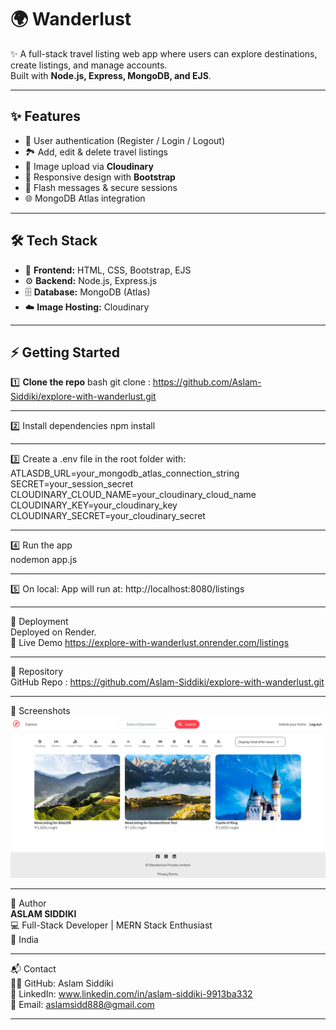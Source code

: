 # 🌍 Wanderlust

✨ A full-stack travel listing web app where users can explore destinations, create listings, and manage accounts.  
Built with **Node.js, Express, MongoDB, and EJS**.  

---

## ✨ Features
- 🔑 User authentication (Register / Login / Logout)  
- 🏞️ Add, edit & delete travel listings  
- 📸 Image upload via **Cloudinary**  
- 📱 Responsive design with **Bootstrap**  
- 🔔 Flash messages & secure sessions  
- 🌐 MongoDB Atlas integration  

---

## 🛠️ Tech Stack
- 🎨 **Frontend:** HTML, CSS, Bootstrap, EJS  
- ⚙️ **Backend:** Node.js, Express.js  
- 🗄️ **Database:** MongoDB (Atlas)  
- ☁️ **Image Hosting:** Cloudinary  

---

## ⚡ Getting Started

1️⃣ **Clone the repo**
bash
git clone  : https://github.com/Aslam-Siddiki/explore-with-wanderlust.git <br>

---

2️⃣ Install dependencies
npm install

---

3️⃣ Create a .env file in the root folder with:
ATLASDB_URL=your_mongodb_atlas_connection_string
SECRET=your_session_secret
CLOUDINARY_CLOUD_NAME=your_cloudinary_cloud_name
CLOUDINARY_KEY=your_cloudinary_key
CLOUDINARY_SECRET=your_cloudinary_secret

---

4️⃣ Run the app <br>
nodemon app.js
<br>

---

5️⃣ On local:
App will run at: http://localhost:8080/listings 

---

🚀 Deployment <br>
Deployed on Render. <br>
🔗 Live Demo https://explore-with-wanderlust.onrender.com/listings

---

📂 Repository <br>
GitHub Repo : https://github.com/Aslam-Siddiki/explore-with-wanderlust.git

---

📸 Screenshots
![Wanderlust Homepage](screenshots/image.png)

---

👤 Author <br>
<b>ASLAM SIDDIKI</b> <br>
💻 Full-Stack Developer | MERN Stack Enthusiast <br>
📍 India

---

📬 Contact <br>
👨‍💻 GitHub: Aslam Siddiki <br>
💼 LinkedIn: www.linkedin.com/in/aslam-siddiki-9913ba332 <br>
📧 Email: aslamsidd888@gmail.com <br>

---